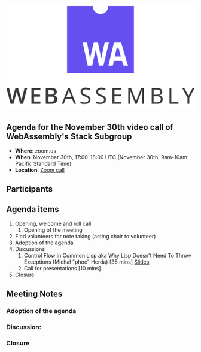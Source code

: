![WebAssembly logo](/images/WebAssembly.png)

## Agenda for the November 30th video call of WebAssembly's Stack Subgroup

- **Where**: zoom.us
- **When**: November 30th, 17:00-18:00 UTC (November 30th, 9am-10am Pacific Standard Time)
- **Location**: [Zoom call](https://zoom.us/j/91846860726?pwd=NVVNVmpvRVVFQkZTVzZ1dTFEcXgrdz09)

## Participants



## Agenda items

1. Opening, welcome and roll call
    1. Opening of the meeting
1. Find volunteers for note taking (acting chair to volunteer)
1. Adoption of the agenda
1. Discussions
   1. Control Flow in Common Lisp aka Why Lisp Doesn't Need To Throw Exceptions (Michał "phoe" Herda) [35 mins]
    [Slides](presentations/2020-11-30-herda-control-flow-in-common-lisp.pdf)
   1. Call for presentations [10 mins].
1. Closure

## Meeting Notes

### Adoption of the agenda

### Discussion:


### Closure
